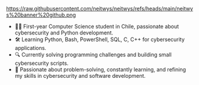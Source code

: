 https://raw.githubusercontent.com/neitwys/neitwys/refs/heads/main/neitwys%20banner%20github.png

- 👨‍💻 First-year Computer Science student in Chile, passionate about cybersecurity and Python development.
- 🛠️ Learning Python, Bash, PowerShell, SQL, C, C++ for cybersecurity applications.
- 🔍 Currently solving programming challenges and building small cybersecurity scripts.
- 🎯 Passionate about problem-solving, constantly learning, and refining my skills in cybersecurity and software development.

<!---
neitwys/neitwys is a ✨ special ✨ repository because its `README.md` (this file) appears on your GitHub profile.
You can click the Preview link to take a look at your changes.
--->
